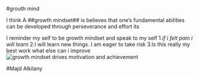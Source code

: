 #grouth mind

I think A ##growth mindset## is believes that one’s fundamental abilities can be developed through perseverance and effort its 

I reminder my self to be growth mindset and speak to my self
1.*if i  felt pain i will learn*
2.I will learn new things. I am eager to take risk 
3.Is this really my best work what else can i improve
![growth mindset drives motivation and achievement](https://www.mindsetworks.com/Assets/images/science/the-science/the-growth-mindset-i-can-get-smarter.png)

#Majd Alkilany

